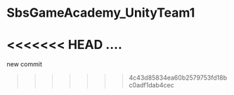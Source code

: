 # SbsGameAcademy_UnityTeam1

<<<<<<< HEAD
....
=======
new commit
>>>>>>> 4c43d85834ea60b2579753fd18bc0adf1dab4cec
